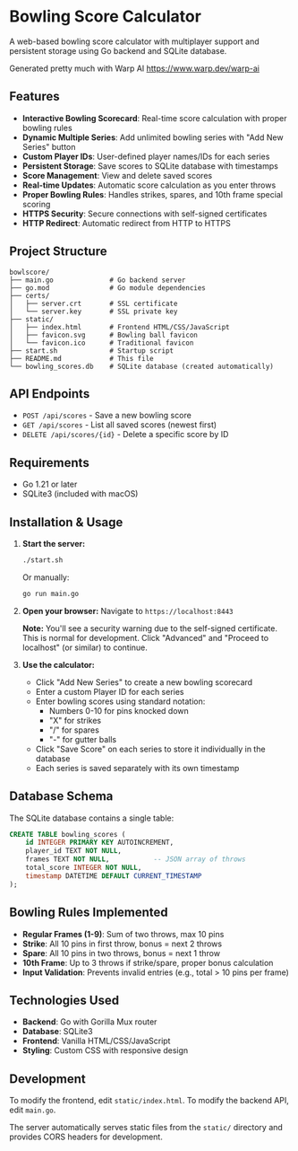 # Bowling Score Calculator

A web-based bowling score calculator with multiplayer support and persistent storage using Go backend and SQLite database.

Generated pretty much with Warp AI https://www.warp.dev/warp-ai

## Features

- **Interactive Bowling Scorecard**: Real-time score calculation with proper bowling rules
- **Dynamic Multiple Series**: Add unlimited bowling series with "Add New Series" button
- **Custom Player IDs**: User-defined player names/IDs for each series
- **Persistent Storage**: Save scores to SQLite database with timestamps
- **Score Management**: View and delete saved scores
- **Real-time Updates**: Automatic score calculation as you enter throws
- **Proper Bowling Rules**: Handles strikes, spares, and 10th frame special scoring
- **HTTPS Security**: Secure connections with self-signed certificates
- **HTTP Redirect**: Automatic redirect from HTTP to HTTPS

## Project Structure

```
bowlscore/
├── main.go              # Go backend server
├── go.mod               # Go module dependencies
├── certs/
│   ├── server.crt       # SSL certificate
│   └── server.key       # SSL private key
├── static/
│   ├── index.html       # Frontend HTML/CSS/JavaScript
│   ├── favicon.svg      # Bowling ball favicon
│   └── favicon.ico      # Traditional favicon
├── start.sh             # Startup script
├── README.md            # This file
└── bowling_scores.db    # SQLite database (created automatically)
```

## API Endpoints

- `POST /api/scores` - Save a new bowling score
- `GET /api/scores` - List all saved scores (newest first)
- `DELETE /api/scores/{id}` - Delete a specific score by ID

## Requirements

- Go 1.21 or later
- SQLite3 (included with macOS)

## Installation & Usage

1. **Start the server:**
   ```bash
   ./start.sh
   ```
   
   Or manually:
   ```bash
   go run main.go
   ```

2. **Open your browser:**
   Navigate to `https://localhost:8443`
   
   **Note:** You'll see a security warning due to the self-signed certificate. This is normal for development. Click "Advanced" and "Proceed to localhost" (or similar) to continue.

3. **Use the calculator:**
   - Click "Add New Series" to create a new bowling scorecard
   - Enter a custom Player ID for each series
   - Enter bowling scores using standard notation:
     - Numbers 0-10 for pins knocked down
     - "X" for strikes
     - "/" for spares
     - "-" for gutter balls
   - Click "Save Score" on each series to store it individually in the database
   - Each series is saved separately with its own timestamp

## Database Schema

The SQLite database contains a single table:

```sql
CREATE TABLE bowling_scores (
    id INTEGER PRIMARY KEY AUTOINCREMENT,
    player_id TEXT NOT NULL,
    frames TEXT NOT NULL,           -- JSON array of throws
    total_score INTEGER NOT NULL,
    timestamp DATETIME DEFAULT CURRENT_TIMESTAMP
);
```

## Bowling Rules Implemented

- **Regular Frames (1-9)**: Sum of two throws, max 10 pins
- **Strike**: All 10 pins in first throw, bonus = next 2 throws
- **Spare**: All 10 pins in two throws, bonus = next 1 throw  
- **10th Frame**: Up to 3 throws if strike/spare, proper bonus calculation
- **Input Validation**: Prevents invalid entries (e.g., total > 10 pins per frame)

## Technologies Used

- **Backend**: Go with Gorilla Mux router
- **Database**: SQLite3
- **Frontend**: Vanilla HTML/CSS/JavaScript
- **Styling**: Custom CSS with responsive design

## Development

To modify the frontend, edit `static/index.html`. To modify the backend API, edit `main.go`.

The server automatically serves static files from the `static/` directory and provides CORS headers for development.
